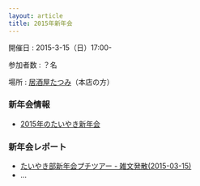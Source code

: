 ```yaml
---
layout: article
title: 2015年新年会
---
```


開催日
: 2015-3-15（日）17:00-

参加者数
: ？名

場所
: [居酒屋たつみ](http://www.shimotaka.or.jp/tatsumi/)（本店の方）

### 新年会情報

  * [2015年のたいやき新年会](/qwik/143.html)

### 新年会レポート

  * [たいやき部新年会プチツアー - 雑文発散(2015-03-15)](http://suzuki.tdiary.net/20150315.html)
  * ...
